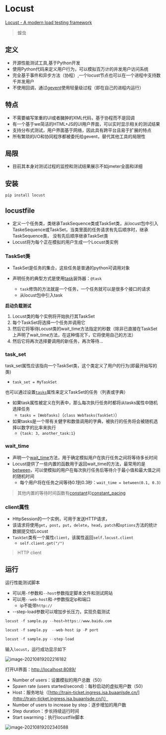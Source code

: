 # Locust

[Locust - A modern load testing framework](https://locust.io/)

> 蝗虫

## 定义

- 开源性能测试工具,基于Python开发
- 使用Python代码来定义用户行为，可以模拟百万计的并发用户访问系统
- 完全基于事件和异步方法（协程）,一个locust节点也可以在一个进程中支持数千并发用户
- 不使用回调，通过[gevent](http://www.gevent.org/)使用轻量级过程（即在自己的进程内运行）

## 特点

- 不需要编写笨重的UI或者臃肿的XML代码，基于协程而不是回调
- 有一个基于we简洁的HTML+JS的UI用户界面，可以实时显示相关的测试结果
- 支持分布式测试，用户界面基于网络，因此具有跨平台且易于扩展的特点
- 所有繁琐的I/O和协同程序都被委托给gevent，替代其他工具的局限性

## 局限

- 目前其本身对测试过程的监控和测试结果展示不如jmeter全面和详细


## 安装

```bash
pip install locust
```

## locustfile

- 定义一个任务类，类继承TaskSequence类或TaskSet类，从locust包中引入TaskeSequence或TaskSet，当类里面的任务请求有先后顺序时，继承TaskSequence类， 没有先后顺序继承TaskSet类
- Locust将为每个正在模拟的用户生成一个Locust类实例


### TaskSet类

- TaskSet是任务的集合，这些任务是普通的python可调用对象

- 声明任务的典型方式是使用[task](https://docs.locust.io/en/stable/api.html#locust.core.task)装饰器：`@task`
  - `task`修饰的方法就是一个任务，一个任务就可以是很多个接口的请求
  - 从locust包中引入task




**启动负载测试**

1. Locust类的每个实例将开始执行其TaskSet
2. 每个TaskSet将选择一个任务并调用它
3. 然后它将等待Locust类的wait_time方法指定的秒数（除非已直接在TaskSet上声明了wait_time方法，在这种情况下，它将使用自己的方法）
4. 然后它将再次选择要调用的新任务，再次等待...



### task_set

task_set属性应该指向一个TaskSet类，这个类定义了用户的行为(即最开始写的类)

- `task_set = MyTaskSet`

也可以通过设置[`tasks`](https://docs.locust.io/en/stable/api.html#locust.core.TaskSet.tasks)属性来定义TaskSet的任务（列表或字典）

- 如果task属性被定义在列表中，那么每次执行任务时都将从tasks属性中随机选择任务
  - `tasks = [WebTasks]`（`class WebTasks(TaskSet)`）
- 如果tasks是一个带有关健字和数值调用的字典，被执行的任务将会被随机选择以数字的比率来执行
  - `{task: 3, another_task:1}`

### wait_time

- 声明一个[wait_time](https://docs.locust.io/en/stable/api.html#locust.core.Locust.wait_time)方法，用于确定模拟用户在执行任务之间将等待多长时间
- Locust提供了一些内置的函数用于返回wait_time的方法，最常用的是[between](https://docs.locust.io/en/stable/api.html#locust.wait_time.between)，可以使模拟的用户在每次执行任务后等待介于最小值和最大值之间的随机时间
  - 每个用户将在任务之间等待0.1到0.3秒：`wait_time = between(0.1, 0.3)`	

> 其他内置的等待时间函数有[constant](https://docs.locust.io/en/stable/api.html#locust.wait_time.constant)和[constant_pacing](https://docs.locust.io/en/stable/api.html#locust.wait_time.constant_pacing)



### client属性

- HttpSession的一个实例，可用于发送HTTP请求，
- 该请求将使用`get`，`post`，`put`，`delete`，`head`，`patch`和`options`方法的统计数据提交给Locust
- `TaskSet`类有一个属性`client`，该属性返回`self.locust.client`
  - `self.client.get("/")`

> HTTP client



## 运行

运行性能测试脚本

- 可以用`-f`参数和`--host`参数指定脚本文件和测试网站
- 可以用`--web-host`和`-P`参数指定ip和端口
  - ip不能带`http://`
- --step-load参数可以增加步长压力，实现负载测试
```python
locust -f sample.py --host=https://www.baidu.com

locust -f sample.py  --web-host ip -P port

locust -f sample.py --step-load
```

输入`locust`，运行成功显示如下

![image-20210819202216182](./image-20210819202216182.png)

打开UI界面：[http://localhost:8089/](http://localhost:8089/)

- Number of users：设置模拟的用户总数（50）
- Spawn rate (users started/second)：每秒启动的虚拟用户数（50）
- Host：服务地址（[http://train-ticket.ingress.isa.buaanlsde.cn/](http://train-ticket.ingress.isa.buaanlsde.cn/)）
- Number of users to increase by step：逐步增加的用户数
- Step duration：步长持续运行时间
- Start swarming：执行locustfile脚本

![image-20210819202340588](./image-20210819202340588.png)



